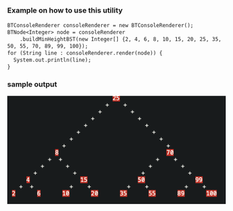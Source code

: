 ### Example on how to use this utility
```
BTConsoleRenderer consoleRenderer = new BTConsoleRenderer();
BTNode<Integer> node = consoleRenderer
    .buildMinHeightBST(new Integer[] {2, 4, 6, 8, 10, 15, 20, 25, 35, 50, 55, 70, 89, 99, 100});
for (String line : consoleRenderer.render(node)) {
  System.out.println(line);
}
```
### sample output
![alt text](https://github.com/anshuman18/crayons/blob/main/documents/btree-visual.jpg?raw=true)   
